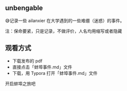 ## unbengable
:sweat_smile:记录一些 ailanxier 在大学遇到的一些难绷（迷惑）的事件。

注：保命要紧，只是记录，不做评价，人名均用缩写或者隐藏

## 观看方式
+ 下载发布的 pdf
+ 直接点击「蚌埠事件.md」文件
+ 下载，用 Typora 打开「蚌埠事件.md」文件

开启蚌埠之旅吧
